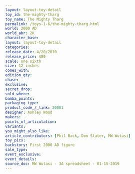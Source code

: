 ```yaml
---
layout: layout-toy-detail 
toy_id: the-mighty-tharg
toy_name: The Mighty Tharg
permalink: /toys-1-6/the-mighty-tharg.html
world: 2000 AD
world_abr: 2K
character_base: 
layout: layout-toy-detail
categories: 
release_date: 4/20/2010
release_price: $80 
scale: one sixth
size: 12 inches
comes_with: 
edition_qty: 
chase: 
exclusive: 
secret_drop: 
sold_where: 
bamba_points: 
packaging_type: 
product_code_/_link: 20001
designer: Ashley Wood
makers: 
points_of_articulation: 
variants: 
you_might_also_like: 
article_contributors: [Phil Back, Don Slater, MW Wutasi]
toy_pics: 
backstory: First 2000 AD figure
sale_type: 
event_exclusive: 
event_details: 
source_doc: MW Wutasi - 3A spreadsheet - 01-15-2019
---
```

